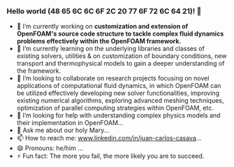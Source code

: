 ### Hello world (48 65 6C 6C 6F 2C 20 77 6F 72 6C 64 21)! 👋


- 🔭 I’m currently working on **customization and extension of OpenFOAM's source code structure to tackle complex fluid dynamics problems effectively within the OpenFOAM framework.**
- 🌱 I’m currently learning on the underlying libraries and classes of existing solvers, utilities & on customization of boundary conditions, new transport and thermophysical models to gain a deeper understanding of the framework.
- 👯 I’m looking to collaborate on research projects focusing on novel applications of computational fluid dynamics, in which OpenFOAM can be utilized effectively developing new solver functionalities, improving existing numerical algorithms, exploring advanced meshing techniques, optimization of parallel computing strategies within OpenFOAM, etc.
- 🤔 I’m looking for help with understanding complex physics models and their implementation in OpenFOAM...
- 💬 Ask me about our holy Mary...
- 📫 How to reach me: www.linkedin.com/in/juan-carlos-casava...
- 😄 Pronouns: he/him ...
- ⚡ Fun fact: The more you fail, the more likely you are to succeed.

